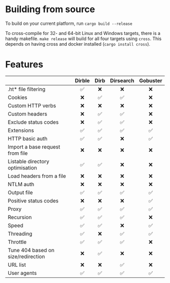 # Building from source

To build on your current platform, run `cargo build --release`

To cross-compile for 32- and 64-bit Linux and Windows targets, there is a handy makefile. `make release` will build for all four targets using `cross`. This depends on having cross and docker installed (`cargo install cross`).

# Features

|                                  | Dirble | Dirb | Dirsearch | Gobuster |
|----------------------------------|:------:|:----:|:---------:|:--------:|
| .ht* file filtering              |    ✅   |   ❌  |     ❌     |     ❌    |
| Cookies                          |    ❌   |   ✅  |     ✅     |     ❌    |
| Custom HTTP verbs                |    ❌   |   ❌  |     ❌     |     ❌    |
| Custom headers                   |    ❌   |   ✅  |     ✅     |     ❌    |
| Exclude status codes             |    ❌   |   ✅  |     ✅     |     ❌    |
| Extensions                       |    ✅   |   ✅  |     ✅     |     ✅    |
| HTTP basic auth                  |    ✅   |   ✅  |     ❌     |     ✅    |
| Import a base request from file  |    ❌   |   ❌  |     ❌     |     ❌    |
| Listable directory optimisation  |    ✅   |   ✅  |     ❌     |     ❌    |
| Load headers from a file         |    ❌   |   ❌  |     ❌     |     ❌    |
| NTLM auth                        |    ❌   |   ❌  |     ❌     |     ❌    |
| Output file                      |    ✅   |   ✅  |     ✅     |     ✅    |
| Positive status codes            |    ❌   |   ❌  |     ❌     |     ✅    |
| Proxy                            |    ✅   |   ✅  |     ✅     |     ✅    |
| Recursion                        |    ✅   |   ✅  |     ✅     |     ❌    |
| Speed                            |    ✅   |   ✅  |     ❌     |     ✅    |
| Threading                        |    ✅   |   ❌  |     ✅     |     ✅    |
| Throttle                         |    ✅   |   ✅  |     ✅     |     ❌    |
| Tune 404 based on size/redirection |    ❌   |   ✅  |     ❌     |     ❌    |
| URL list                         |    ❌   |   ❌  |     ✅     |     ❌    |
| User agents                      |    ✅   |   ✅  |     ✅     |     ✅    |
